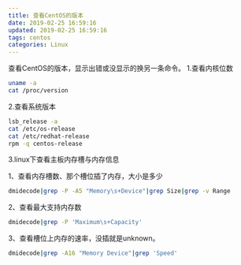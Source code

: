 ```yaml
---
title: 查看CentOS的版本
date: 2019-02-25 16:59:16
updated: 2019-02-25 16:59:16
tags: centos
categories: Linux
---
```


查看CentOS的版本，显示出错或没显示的换另一条命令。
1.查看内核位数
``` bash
uname -a
cat /proc/version
```

2.查看系统版本
``` bash
lsb_release -a
cat /etc/os-release
cat /etc/redhat-release
rpm -q centos-release
```

3.linux下查看主板内存槽与内存信息

1、查看内存槽数、那个槽位插了内存，大小是多少
``` bash
dmidecode|grep -P -A5 "Memory\s+Device"|grep Size|grep -v Range
```

2、查看最大支持内存数
``` bash
dmidecode|grep -P 'Maximum\s+Capacity'
```

3、查看槽位上内存的速率，没插就是unknown。
``` bash
dmidecode|grep -A16 "Memory Device"|grep 'Speed'
```
